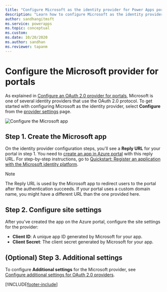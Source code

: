 ```yaml
---
title: "Configure Microsoft as the identity provider for Power Apps portals. | MicrosoftDocs"
description: "Learn how to configure Microsoft as the identity provider for Power Apps portals."
author: sandhangitmsft
ms.service: powerapps
ms.topic: conceptual
ms.custom: 
ms.date: 10/20/2020
ms.author: sandhan
ms.reviewer: tapanm
---
```


# Configure the Microsoft provider for portals

As explained in [Configure an OAuth 2.0 provider for portals](configure-oauth2-provider.md), Microsoft is one of several identity providers that use the OAuth 2.0 protocol. To get started with configuring Microsoft as the identity provider, select **Configure** from the [provider settings](use-simplified-authentication-configuration.md#add-configure-or-delete-an-identity-provider) page.

![Configure the Microsoft app](media/use-simplified-authentication-configuration/configure-microsoft.png "Configure the Microsoft app")

## Step 1. Create the Microsoft app

On the identity provider configuration steps, you'll see a **Reply URL** for your portal in step 1. You need to [create an app in Azure portal](https://aka.ms/AppRegistrations) with this reply URL. For step-by-step instructions, go to [Quickstart: Register an application with the Microsoft identity platform](https://docs.microsoft.com/azure/active-directory/develop/quickstart-register-app).

> [!NOTE]
> The Reply URL is used by the Microsoft app to redirect users to the portal after the authentication succeeds. If your portal uses a custom domain name, you might have a different URL than the one provided here.​

## Step 2. Configure site settings

After you've created the app on the Azure portal, configure the site settings for the provider:

- **Client ID**: A unique app ID generated by Microsoft for your app.​
- **Client Secret**: The client secret generated by Microsoft for your app.

## (Optional) Step 3. Additional settings

To configure **Additional settings** for the Microsoft provider, see [Configure additional settings for OAuth 2.0 providers](configure-oauth2-settings.md).


[!INCLUDE[footer-include](../../../includes/footer-banner.md)]